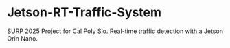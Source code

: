 # Jetson-RT-Traffic-System
SURP 2025 Project for Cal Poly Slo. Real-time traffic detection with a Jetson Orin Nano.
